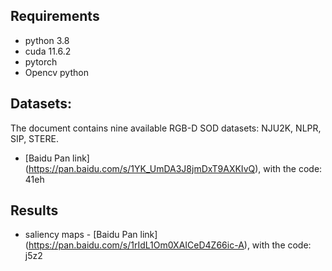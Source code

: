 ## Requirements
- python 3.8
- cuda 11.6.2
- pytorch
- Opencv python
## Datasets: 
The document contains nine available RGB-D SOD datasets: NJU2K, NLPR, SIP, STERE. 
- [Baidu Pan link] (https://pan.baidu.com/s/1YK_UmDA3J8jmDxT9AXKIvQ), with the code: 41eh
## Results
- saliency maps - [Baidu Pan link] (https://pan.baidu.com/s/1rIdL1Om0XAICeD4Z66ic-A), with the code: j5z2
